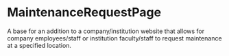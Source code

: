 # MaintenanceRequestPage
A base for an addition to a company/institution website that allows for company employees/staff or institution faculty/staff to request maintenance at a specified location.
